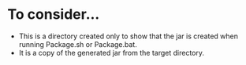 # To consider...

- This is a directory created only to show that the jar is created when running Package.sh or Package.bat.
- It is a copy of the generated jar from the target directory.